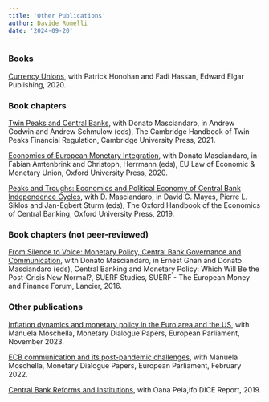 ```yaml
---
title: 'Other Publications'
author: Davide Romelli
date: '2024-09-20'
---
```


### **Books**

[Currency Unions](https://www.e-elgar.com/shop/gbp/currency-unions-9781788975421.html), with Patrick Honohan and Fadi Hassan, Edward Elgar Publishing, 2020.

### **Book chapters**

[Twin Peaks and Central Banks](https://www.cambridge.org/core/books/abs/cambridge-handbook-of-twin-peaks-financial-regulation/twin-peaks-and-central-banks/BFA0E397F3E2C2751F5B4A5A1A5DEE86), with Donato Masciandaro, in Andrew Godwin and Andrew Schmulow (eds), The Cambridge Handbook of Twin Peaks Financial Regulation, Cambridge University Press, 2021.

[Economics of European Monetary Integration](https://academic.oup.com/book/41925/chapter-abstract/354844326?redirectedFrom=fulltext), with Donato Masciandaro, in Fabian Amtenbrink and Christoph, Herrmann (eds), EU Law of Economic & Monetary Union, Oxford University Press, 2020.

[Peaks and Troughs: Economics and Political Economy of Central Bank Independence Cycles](https://academic.oup.com/edited-volume/34678/chapter-abstract/295565128?redirectedFrom=fulltext), with D. Masciandaro, in David G. Mayes, Pierre L. Siklos and Jan-Egbert Sturm (eds), The Oxford Handbook of the Economics of Central Banking, Oxford University Press, 2019.

### **Book chapters (not peer-reviewed)**

[From Silence to Voice: Monetary Policy, Central Bank Governance and Communication](https://www.econstor.eu/bitstream/10419/163520/1/suerf-cp-2016-4.pdf), with Donato Masciandaro, in Ernest Gnan and Donato Masciandaro (eds), Central Banking and Monetary Policy: Which Will Be the Post-Crisis New Normal?, SUERF Studies, SUERF - The European Money and Finance Forum, Lancier, 2016.

### **Other publications**

[Inflation dynamics and monetary policy in the Euro area and the US](https://www.europarl.europa.eu/RegData/etudes/IDAN/2023/755704/IPOL_IDA(2023)755704_EN.pdf), with Manuela Moschella, Monetary Dialogue Papers, European Parliament, November 2023.

[ECB communication and its post-pandemic challenges](https://www.europarl.europa.eu/RegData/etudes/IDAN/2022/695493/IPOL_IDA(2022)695493_EN.pdf), with Manuela Moschella, Monetary Dialogue Papers, European Parliament, February 2022.

[Central Bank Reforms and Institutions](https://www.ifo.de/DocDL/dice-report-2019-1-onlineversion-april.pdf), with Oana Peia,ifo DICE Report, 2019.
